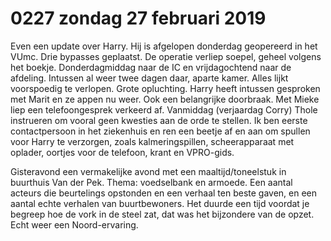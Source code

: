 # 0227 zondag 27 februari 2019
Even een update over Harry. Hij is afgelopen donderdag geopereerd in het VUmc. Drie bypasses geplaatst. De operatie verliep soepel, geheel volgens het boekje. Donderdagmiddag naar de IC en vrijdagochtend naar de afdeling. Intussen al weer twee dagen daar, aparte kamer. Alles lijkt voorspoedig te verlopen. Grote opluchting. Harry heeft intussen gesproken met Marit en ze appen nu weer. Ook een belangrijke doorbraak. Met Mieke liep een telefoongesprek verkeerd af. Vanmiddag (verjaardag Corry) Thole instrueren om vooral geen kwesties aan de orde te stellen. Ik ben eerste contactpersoon in het ziekenhuis en ren een beetje af en aan om spullen voor Harry te verzorgen, zoals kalmeringspillen, scheerapparaat met oplader, oortjes voor de telefoon, krant en VPRO-gids.

Gisteravond een vermakelijke avond met een maaltijd/toneelstuk in buurthuis Van der Pek. Thema: voedselbank en armoede. Een aantal acteurs die beurtelings opstonden en een verhaal ten beste gaven, en een aantal echte verhalen van buurtbewoners. Het duurde een tijd voordat je begreep hoe de vork in de steel zat, dat was het bijzondere van de opzet. Echt weer een Noord-ervaring.